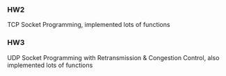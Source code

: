 ### HW2
TCP Socket Programming, implemented lots of functions
### HW3
UDP Socket Programming with Retransmission & Congestion Control, also implemented lots of functions